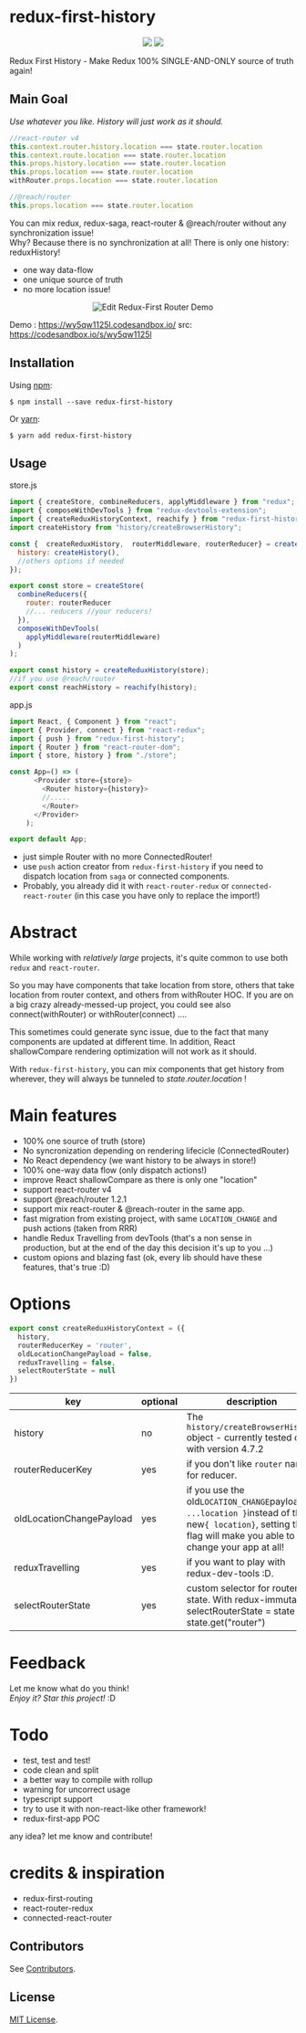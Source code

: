 # redux-first-history
<p align="center">
  <a href="https://www.npmjs.com/package/redux-first-history"><img src="https://img.shields.io/npm/v/redux-first-history.svg?style=flat-square"></a>
  <a href="https://www.npmjs.com/packageredux-first-history"><img src="https://img.shields.io/npm/dm/redux-first-history.svg?style=flat-square"></a>
</p>
Redux First History - Make Redux 100% SINGLE-AND-ONLY source of truth again!


## Main Goal
*Use whatever you like. History will just work as it should.*

```javascript
//react-router v4
this.context.router.history.location === state.router.location
this.context.route.location === state.router.location
this.props.history.location === state.router.location
this.props.location === state.router.location
withRouter.props.location === state.router.location

//@reach/router
this.props.location === state.router.location
```

You can mix redux, redux-saga, react-router & @reach/router 
without any synchronization issue! <br>
Why? Because there is no synchronization at all! There is only one history: reduxHistory!
* one way data-flow
* one unique source of truth
* no more location issue!

<p align="center">
<img alt="Edit Redux-First Router Demo" src="https://i.postimg.cc/HnxxYzmz/Untitled_Diagram.png">
</p>

Demo : https://wy5qw1125l.codesandbox.io/ src: https://codesandbox.io/s/wy5qw1125l

Installation
-----------
Using [npm](https://www.npmjs.com/):

    $ npm install --save redux-first-history

Or [yarn](https://yarnpkg.com/):

    $ yarn add redux-first-history
Usage
-----

store.js

```javascript
import { createStore, combineReducers, applyMiddleware } from "redux";
import { composeWithDevTools } from "redux-devtools-extension";
import { createReduxHistoryContext, reachify } from "redux-first-history";
import createHistory from "history/createBrowserHistory";

const {  createReduxHistory,  routerMiddleware, routerReducer} = createReduxHistoryContext({ 
  history: createHistory(),
  //others options if needed 
});

export const store = createStore(
  combineReducers({
    router: routerReducer
    //... reducers //your reducers!
  }),
  composeWithDevTools(
    applyMiddleware(routerMiddleware)
  )
);

export const history = createReduxHistory(store);
//if you use @reach/router 
export const reachHistory = reachify(history);
```

app.js 
```javascript
import React, { Component } from "react";
import { Provider, connect } from "react-redux";
import { push } from "redux-first-history";
import { Router } from "react-router-dom";
import { store, history } from "./store";

const App=() => (
      <Provider store={store}>
        <Router history={history}>
        //.....
        </Router>
      </Provider>
    );

export default App;
```
* just simple Router with no more ConnectedRouter!
* use `push` action creator from `redux-first-history` if you need to dispatch location from `saga` or connected components.
* Probably, you already did it with `react-router-redux` or `connected-react-router` (in this case you have only to replace the import!) 

# Abstract

While working with *relatively large* projects, it's quite common to use both `redux` and `react-router`.

So you may have components that take location from store, others that take location from router context, and others from withRouter HOC. If you are on a big crazy already-messed-up project, you could see also connect(withRouter) or withRouter(connect) ....

This sometimes could generate sync issue, due to the fact that many components are updated at different time.
In addition, React shallowCompare rendering optimization will not work as it should.

With `redux-first-history`, you can mix components that get history from wherever, 
they will always be tunneled to *state.router.location* !

# Main features
 
* 100% one source of truth (store)
* No syncronization depending on rendering lifecicle (ConnectedRouter)
* No React dependency (we want history to be always in store!)
* 100% one-way data flow (only dispatch actions!)
* improve React shallowCompare as there is only one "location"
* support react-router v4
* support @reach/router 1.2.1
* support mix react-router & @reach-router in the same app.
* fast migration from existing project, with same `LOCATION_CHANGE` and push actions (taken from RRR)
* handle Redux Travelling from devTools (that's a non sense in production, but at the end of the day this decision it's up to you ...) 
* custom opions and blazing fast  (ok, every lib should have these features, that's true :D)

# Options

```javascript 1.8
export const createReduxHistoryContext = ({
  history, 
  routerReducerKey = 'router', 
  oldLocationChangePayload = false, 
  reduxTravelling = false, 
  selectRouterState = null
})
```

|key	| optional |description   	| 
|---	|---|---	|
|history	| no| The `history/createBrowserHistory` object - currently tested only with version 4.7.2  	| 
|routerReducerKey | yes | if you don't like `router` name for reducer.
|oldLocationChangePayload | yes | if you use the old`LOCATION_CHANGE`payload`{ ...location }`instead of the new`{ location}`, setting this flag will make you able to not change your app at all!
|reduxTravelling | yes | if you want to play with redux-dev-tools :D.
|selectRouterState |yes | custom selector for router state. With redux-immutable selectRouterState = state => state.get("router") 

# Feedback

Let me know what do you think! <br>
*Enjoy it? Star this project!* :D

# Todo
* test, test and test!
* code clean and split
* a better way to compile with rollup
* warning for uncorrect usage
* typescript support
* try to use it with non-react-like other framework!
* redux-first-app POC

any idea? let me know and contribute!

# credits & inspiration
 - redux-first-routing
 - react-router-redux
 - connected-react-router

Contributors
------------
See [Contributors](https://github.com/salvoravida/redux-first-history/graphs/contributors).

License
-------
[MIT License](https://github.com/salvoravida/redux-first-history/blob/master/LICENSE.md).
